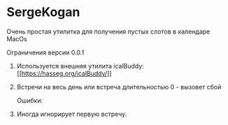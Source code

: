 # SergeKogan

Очень простая утилитка для получения пустых слотов в календаре MacOs

Ограничения версии 0.0.1

1. Используется внешняя утилита icalBuddy: [[https://hasseg.org/icalBuddy/]]
2. Встречи на весь день или встреча длительностью 0 - вызовет сбой

   
   Ошибки:
4. Иногда игнорирует первую встречу.
